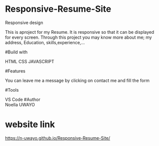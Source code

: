 # Responsive-Resume-Site
Responsive design

This is aproject for my Resume. It is responsive so that it can be displayed for every screen. Through this project you may know more about me; my address, Education, skills,experience,...

#Build with

HTML
CSS
JAVASCRIPT

#Features

You can leave me a message by clicking on contact me and fill the form

#Tools

VS Code
#Author
\
Noella UWAYO

# website link
https://n-uwayo.github.io/Responsive-Resume-Site/

